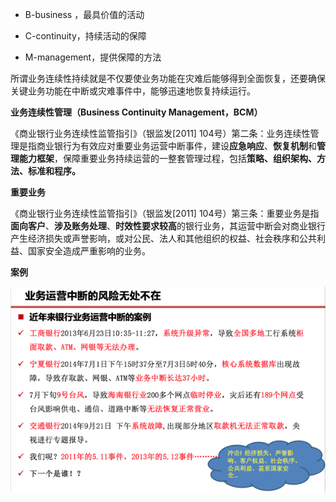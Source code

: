 * B-business ，最具价值的活动

* C-continuity，持续活动的保障

* M-management，提供保障的方法

所谓业务连续性持续就是不仅要使业务功能在灾难后能够得到全面恢复，还要确保关键业务功能在中断或灾难事件中，能够迅速地恢复持续运行。

**业务连续性管理（Business Continuity Management，BCM）**

《商业银行业务连续性监管指引》（银监发\[2011\] 104号）第二条：业务连续性管理是指商业银行为有效应对重要业务运营中断事件，建设**应急响应**、**恢复机制**和**管理能力框架**，保障重要业务持续运营的一整套管理过程，包括**策略、组织架构、方法、标准和程序。**

**重要业务**

《商业银行业务连续性监管指引》（银监发\[2011\] 104号）第三条：重要业务是指**面向客户**、**涉及账务处理**、**时效性要求较高**的银行业务，其运营中断会对商业银行产生经济损失或声誉影响，或对公民、法人和其他组织的权益、社会秩序和公共利益、国家安全造成严重影响的业务。

**案例**

![](/assets/import8.png)

